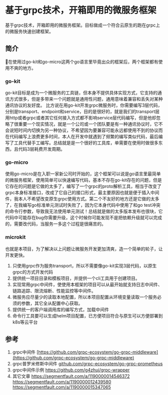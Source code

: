 # 基于grpc技术，开箱即用的微服务框架

基于grpc技术，开箱即用的微服务框架。目标做成一个符合云原生的跑在grpc上的微服务快速创建框架。

## 简介

在使用过go-kit和go-micro这两个go语言里毕竟出众的框架后，两个框架都有使用不爽的地方。

### go-kit
go-kit目标是成为一个微服务的工具链，但本身不提供具体实现方式，它支持的通讯方式很多，但是多带来一个问题就是通用性问题，通用意味着兼容和丢失对某种通讯协议的友好度。
比方说在用go-kit开发grpc微服务时，你需要编写3层代码，分别是transport、endpoint和service，目的是很好的，就是我们的transport层用http或者grpc或者其它任何接入方式都不影响service层代码编写，但是他却忽略了很重要一个现实情况，就是一个公司或一个团队要是有一种通讯协议时，它不会说短时间内切换为另一种协议，不希望因为要兼容可能永远都使用不到的协议而在代码编写上浪费更多时间，本人在开发中就遇到了频繁的编写类似代码，最后编写了工具代替手工编写。总结就是是一个很好的工具库，单需要在使用时做很多东西，且代码3层耗费开发周期。

### go-micro
使用go-micro是在入职一家新公司时开始的，这个框架可以说是go语言里最简单的微服务框架，使用简单可以快速编写代码，基本不存在go-kit存在的问题，但是它存在的问题是它做的太多了，编写了一个grpc的proto解析工具，相当于改变了grpc本身标准接口，改成了它自己的接口形式，最主要原因也就是便于插入中间件，我本人不希望改变原生grpc使用方式。第二个不友好的地方还是它做的太多了，在我编写go标准单元测试时失败了，因为它本身代码中使用了和go test冲突的命令行参数，导致我无法使用单元测试！总结就是做的太多版本发布也很块，它代码中可能存在bug你需要升级，这个时候你可能发现不是把依赖升级就可以完成的，需要改代码，当服务一多这个过程是很痛苦的。

### microkit
也就是本项目，为了解决以上问题让微服务开发更加清爽，造一个简单的轮子，让开发更快。
1. 只使用grpc作为服务transport，所以不需要像go-kit实现3层代码，以原生grpc的方式开发代码
2. 提供统一项目目录和模板项目，并提供一个cli工具用于创建项目。
3. 实现常用grpc中间件，使使用本框架的项目可以从最开始就支持日志中间件、链路追踪、限流熔断、性能监控等中间件。
4. 微服务应尽量少的读取本地配置，所以本项目配置从环境变量读取一个服务必须的参数，其它全从配置中心获取。
5. 提供统一的客户端调用库的编写方式，加载中间件
6. 命令行工具要可以生成helm项目配置，已方便项目符合与原生可以方便部署到k8s等云平台


## 参考
1. grpc中间件 [https://github.com/grpc-ecosystem/go-grpc-middleware](https://github.com/grpc-ecosystem/go-grpc-middleware)
2. grpc普罗米修斯中间件 [github.com/grpc-ecosystem/go-grpc-prometheus](github.com/grpc-ecosystem/go-grpc-prometheus)
3. grpc中间件示例 https://github.com/g4zhuj/grpc-wrapper
4. 其它文章 https://segmentfault.com/a/1190000014546372  https://segmentfault.com/a/1190000012439580  https://segmentfault.com/a/1190000015347065



